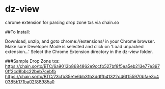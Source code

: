 # dz-view
chrome extension for parsing drop zone txs via chain.so

##To Install:

Download, unzip, and goto chrome://extensions/ in your Chrome browser.  Make sure Developer Mode is selected and click on 'Load unpacked extension...'  Select the Chrome Extension directory in the dz-view folder.

###Sample Drop Zone txs:
https://chain.so/tx/BTC/6a9013b8684862e9ccfb527bf8f5ea5eb213e77e3970ff2cd8bbc22beb7cebfb
https://chain.so/tx/BTC/73cfb35e1e6bb31b3ddffb41322c46f155970bfae3c40385b171ba02f88985a0
